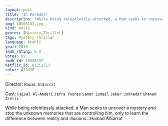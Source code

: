 ```yaml
---
layout: post
title: "In Paradox"
description: "While being relentlessly attacked, a Man seeks to uncover a mystery and stop the unknown memories that are controlling him, only to learn the difference between reality and illusions.::Hamad AlSarraf.."
img: 10508182.jpg
kind: movie
genres: [Mystery,Thriller]
tags: Mystery Thriller 
language: Arabic
year: 2019
imdb_rating: 6.0
votes: 99
imdb_id: 10508182
netflix_id: 81252513
color: 472d30
---
```

Director: `Hamad AlSarraf`  

Cast: `Faisal Al-Ameeri` `Jafra Younes` `Samer Ismail` `Jaber Jokhadar` `Ghanem Zrelli` 

While being relentlessly attacked, a Man seeks to uncover a mystery and stop the unknown memories that are controlling him, only to learn the difference between reality and illusions.::Hamad AlSarraf
